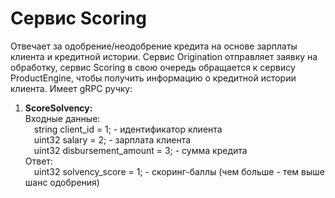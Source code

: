 # Сервис Scoring

Отвечает за одобрение/неодобрение кредита на основе зарплаты клиента и кредитной истории. Сервис Origination отправляет
заявку на обработку, сервис Scoring в свою очередь обращается к сервису ProductEngine, чтобы получить информацию о 
кредитной истории клиента. Имеет gRPC ручку:<br>
1. <b>ScoreSolvency:</b> <br>
   Входные данные: <br>
   &emsp;string client_id = 1; - идентификатор клиента<br>
   &emsp;uint32 salary = 2; - зарплата клиента<br>
   &emsp;uint32 disbursement_amount = 3; - сумма кредита<br>
   Ответ: <br>
   &emsp;uint32 solvency_score = 1; - скоринг-баллы (чем больше - тем выше шанс одобрения)
